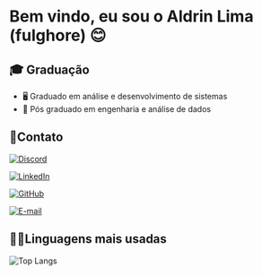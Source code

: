 
# Bem vindo, eu sou o Aldrin Lima (fulghore) 😊

## 🎓 Graduação
- 🖥️ Graduado em análise e desenvolvimento de sistemas
- 🎲 Pós graduado em engenharia e análise de dados

## 📱Contato

[![Discord](https://img.shields.io/badge/Discord-7289DA?style=for-the-badge&logo=discord&logoColor=white)](https://discord.com/channels/@aldrin_17/)

[![LinkedIn](https://img.shields.io/badge/LinkedIn-0077B5?style=for-the-badge&logo=linkedin&logoColor=white)](https://www.linkedin.com/in/aldrin-lima-52098b12a/)

[![GitHub](https://img.shields.io/badge/GitHub-100000?style=for-the-badge&logo=github&logoColor=white)](https://github.com/fulghore)

[![E-mail](https://img.shields.io/badge/-Email-000?style=for-the-badge&logo=microsoft-outlook&logoColor=007BFF)](mailto:aldrin.bl17@gmail.com)

## 🧑‍💻Linguagens mais usadas
![Top Langs](https://github-readme-stats-git-masterrstaa-rickstaa.vercel.app/api/top-langs/?username=fulghore&bg_color=000&border_color=30A3DC&title_color=E94D5F&text_color=FFF)
